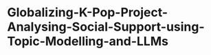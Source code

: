 # Globalizing-K-Pop-Project-Analysing-Social-Support-using-Topic-Modelling-and-LLMs

<link rel="stylesheet" type="text/css" href="https://cdn.jsdelivr.net/gh/bmabey/pyLDAvis@3.4.0/pyLDAvis/js/ldavis.v1.0.0.css">


<div id="ldavis_el199134440274517168727440285" style="background-color:white;"></div>
<script type="text/javascript">

var ldavis_el199134440274517168727440285_data = {"mdsDat": {"x": [-0.022680137356986044, -0.0019375370641359002, 0.05966316240065742, -0.28422628807465306, 0.24918080009511723], "y": [-0.04404511859159206, 0.14422652708608807, -0.2730778768072891, 0.051572797406785734, 0.12132367090600736], "topics": [1, 2, 3, 4, 5], "cluster": [1, 1, 1, 1, 1], "Freq": [46.611334692199776, 19.22733820931505, 15.003633860742216, 9.588212178643953, 9.569481059099003]}, "tinfo": {"Term": ["good", "help", "morning", "miss", "thank", "link", "birthday", "happy", "back", "song", "feeling", "need", "today", "much", "love", "now", "live", "look", "emotional", "make", "hi", "fantasy", "tweet", "great", "luck", "day", "twitter", "true", "ily", "fun", "fucking", "stress", "tape", "_fix_ation", "berlin", "brazilian", "damn", "envelope", "even", "fine", "fm", "getting", "gosiauxkimmy", "guess", "holding", "honestly", "idea", "imagine", "interesting", "kevin", "kissme", "kpop", "maybe", "mentallydez", "plane", "portuguese", "ppl", "recognize", "saying", "smt", "thought", "cant", "started", "paris", "stop", "artist", "stuff", "course", "tiktok", "supposed", "tattoo", "hour", "bc", "haven", "sleep", "going", "just", "idk", "better", "okay", "get", "re", "probably", "thing", "mean", "watching", "fandom", "think", "everything", "time", "say", "really", "exactly", "now", "feel", "come", "make", "hope", "take", "need", "go", "right", "know", "ll", "love", "much", "birthday", "congratulation", "lux", "mwahh", "rachel", "sugawarasohma", "finalsensuous", "lovely", "siren", "strawbareum", "sweetheart", "happy", "congrats", "biggest", "thank", "jaspie", "meet", "loss", "condolence", "\uac74\ud76c", "\uc6d0\uc5b4\uc2a4", "lil", "yet", "moment", "month", "bestie", "next", "aww", "excited", "dear", "amazing", "wish", "thanks", "concert", "cute", "love", "ate", "luck", "lt", "much", "hope", "hehe", "sweet", "ll", "day", "link", "always", "heart", "omg", "know", "sorry", "well", "time", "help", "homework", "lf", "live", "midsummer_jy", "rt", "moot", "hi", "bias", "ticket", "dm", "message", "buy", "interested", "body", "offer", "price", "working", "pay", "available", "anyone", "waiting", "others", "value", "looking", "hello", "link", "div", "online", "please", "find", "need", "heart", "didn", "right", "awake", "still", "look", "send", "also", "friend", "yes", "way", "omg", "emotional", "yooniquelyjae", "miss", "leader", "met", "show", "tweet", "real", "smile", "twitter", "ill", "true", "june", "place", "fantasy", "streaming", "forever", "cost", "back", "fan", "matter", "made", "tour", "stream", "__ysyh", "seanakaylee", "starrrcha", "thankful", "forget", "together", "follow", "always", "today", "sweet", "let", "now", "much", "many", "make", "link", "yes", "heart", "na", "morning", "song", "shake", "dropped", "good", "ily", "boyz", "night", "haruto", "jihoon", "fun", "incredible", "feeling", "behindzerosp", "meal", "seen", "great", "boy", "summer", "loveisland", "twt", "anggadextrous", "bro", "bambbhlight", "surprised", "star", "luck", "exam", "today", "struggling", "people", "look", "isn", "day", "awake", "link", "cute", "kind", "love", "everyone", "well", "best", "feel"], "Freq": [91.0, 94.0, 71.0, 70.0, 115.0, 159.0, 54.0, 58.0, 40.0, 27.0, 38.0, 58.0, 40.0, 61.0, 74.0, 47.0, 22.0, 41.0, 17.0, 35.0, 25.0, 22.0, 19.0, 29.0, 27.0, 42.0, 18.0, 18.0, 16.0, 17.0, 8.929151935690092, 4.605759276796013, 8.05513222426985, 3.4972361788077886, 11.080880082091948, 3.4972361788077886, 7.86654914549311, 3.123174562007167, 40.402559397990295, 12.028957729814044, 6.4566745125402205, 15.715251814469772, 6.61203042050051, 6.5360717741139265, 8.033708980392014, 9.776007855889386, 9.466281114048442, 5.690641438881212, 8.786425054988923, 3.674074206860228, 3.674074206860228, 8.850253984123576, 22.03795974320408, 8.474849830436044, 10.069625246487037, 3.4972361788077886, 23.115803186995166, 6.123457011433713, 9.885474473862228, 3.4972361788077886, 25.776849752589357, 15.857270885770442, 11.655407495721844, 11.06305232279819, 10.877203353384209, 15.806996880574875, 9.366319583341353, 11.246391879545603, 5.703033355817325, 12.20771666789914, 12.476750499564012, 20.370998245755818, 18.589939144748296, 10.458789048916664, 31.031551770137604, 27.534370912937373, 69.65084775695131, 21.947706636371436, 47.30484574425594, 23.40400698715723, 29.095831727962484, 44.88915596953231, 14.886144702399791, 27.643239724069378, 22.335663346713037, 14.884460009866235, 24.07403633732558, 32.488466308147174, 18.793796082203343, 45.69266361852352, 24.7991146620676, 28.33782543356636, 15.969259683374908, 32.457233656574765, 30.744738714690865, 24.46422988352158, 26.253854984348113, 32.218953460989106, 22.29393155483809, 29.556823592343783, 20.72350231048442, 23.351665248832123, 25.056572369032622, 25.149643281736502, 26.53740581471586, 23.237585728528195, 54.46808046422834, 19.29148473309003, 10.092753322184247, 3.8384192778357042, 7.6768385556714085, 8.168290318144603, 16.633150203954717, 2.74382036634368, 9.288377592888889, 5.748880307842163, 5.0060967461534345, 57.1594206604628, 19.63019887675544, 5.2362484022208395, 109.8398968279332, 7.869756184596732, 6.452056543937418, 6.533169914628875, 7.689583417765035, 5.128940383685252, 5.128940383685252, 5.295119391232351, 14.136977180701287, 2.9458074893041517, 8.852308187797778, 6.341931669547122, 17.966778487220516, 9.890511131092367, 5.873495125974594, 5.036589627451597, 16.784384882043195, 11.466383761095354, 19.49255954158625, 15.085472344159465, 21.30364593925242, 38.73788262133843, 15.982261426687545, 15.49759845041492, 11.95221387711506, 23.362419950934587, 22.595926453983434, 11.687230342084865, 12.436555915756577, 16.48723552290695, 15.470668536676293, 25.208724008978468, 11.727876675557754, 12.47301391669539, 11.332528386066636, 11.990154014264434, 10.722699032827824, 11.112685548578165, 10.808460326765168, 94.96343945345072, 15.59935075102826, 5.566425878912053, 22.436638261923747, 4.42033866095798, 13.565037415782308, 17.69169788717169, 22.802915855375286, 11.67318442553289, 6.440729302264589, 8.458815740925774, 3.660762693333702, 20.73646634147575, 4.943302688139471, 10.572992634110001, 4.930005806497914, 9.808721023960326, 3.975929565935291, 12.24175479365851, 5.9714178016199355, 13.433552461472688, 4.38704635882803, 7.732496879376735, 1.9722823207686624, 9.954234623303595, 4.604069630925496, 95.29573452663271, 7.581583470284362, 7.008144618954896, 21.064355155948313, 12.003923972496084, 28.590345114345794, 19.991830628663124, 11.456229176781022, 14.215010225985157, 9.506553668917997, 14.040106951241722, 14.113950084639605, 9.185421069478082, 9.739086688526985, 10.539113692829735, 10.151666882986607, 9.442468613514112, 9.219383750653655, 17.452176556294972, 9.591498759151003, 70.72513155086332, 1.2594166063807894, 6.989062305686299, 13.915049601054609, 16.813434712437996, 13.798912626138524, 10.901032868843737, 14.013662150320473, 5.752258543806828, 13.687349776438591, 6.983341318673571, 8.70160013788219, 16.07278514922001, 5.902632982603711, 11.535958414533487, 4.294591784716774, 26.000659613345537, 5.7407284439494655, 6.6179932186818835, 6.709601009673928, 3.6072282770114295, 2.996325065899293, 3.5208914579162025, 3.5208914579162025, 3.5208914579162025, 9.427822194924024, 3.5380249072310983, 2.4901722864031552, 3.8813599860719323, 10.939748096612846, 14.053293662006574, 8.711316255194056, 9.336223670324262, 12.386406431947622, 14.28650866690818, 8.43533916456066, 9.68972355495976, 12.56085777916164, 6.792093696530238, 6.9336915694070855, 6.581722502335106, 71.80047440478867, 27.355951290274096, 5.429750821516403, 5.879128483638737, 78.71482213060388, 13.825475671404668, 8.587993318618945, 8.294995777683123, 0.6694562011847893, 0.8033474414217474, 12.348178894428544, 5.187826978320804, 24.84191799322442, 2.2978197614671485, 2.2978197614671485, 5.032651487924456, 18.05093592736318, 7.074927439834223, 6.4329320491024236, 4.525481895616031, 7.926978355547628, 5.841928661110045, 2.961467277676195, 4.572411873606465, 4.307258176851947, 4.650692218403874, 12.026948389009839, 4.581154381205311, 16.37929807835281, 3.6677000465284877, 9.525303272106783, 11.891675391612607, 4.159655195223158, 10.98001417034277, 6.106780948552536, 19.75184864335425, 7.562516507842068, 5.836260707710151, 7.965863528690123, 6.285300717072251, 6.3059561649116365, 5.1702684879615965, 5.16813707513208], "Total": [91.0, 94.0, 71.0, 70.0, 115.0, 159.0, 54.0, 58.0, 40.0, 27.0, 38.0, 58.0, 40.0, 61.0, 74.0, 47.0, 22.0, 41.0, 17.0, 35.0, 25.0, 22.0, 19.0, 29.0, 27.0, 42.0, 18.0, 18.0, 16.0, 17.0, 8.929151935690092, 4.605759276796013, 8.05513222426985, 3.4972361788077886, 11.080880082091948, 3.4972361788077886, 7.86654914549311, 3.123174562007167, 40.402559397990295, 12.028957729814044, 6.4566745125402205, 15.715251814469772, 6.61203042050051, 6.5360717741139265, 8.033708980392014, 9.776007855889386, 9.466281114048442, 5.690641438881212, 8.786425054988923, 3.674074206860228, 3.674074206860228, 8.850253984123576, 22.03795974320408, 8.474849830436044, 10.069625246487037, 3.4972361788077886, 23.115803186995166, 6.123457011433713, 9.885474473862228, 3.4972361788077886, 25.776849752589357, 15.857270885770442, 11.655407495721844, 11.06305232279819, 10.877203353384209, 15.887455990320486, 9.366319583341353, 11.285684517859547, 5.703033355817325, 12.45505648018381, 12.776963381373042, 21.293144443759864, 19.396247420288567, 10.659428033296, 33.15220938913956, 29.437430329957365, 79.22009167046826, 23.33483037439733, 55.514702074126085, 25.94067235725138, 33.0509464903299, 53.51754863618165, 15.790011634926122, 32.380377411085405, 25.437766236168013, 15.89525863476316, 28.031912876841954, 40.799361726372084, 21.176891060797246, 63.66437827922572, 30.558396817367555, 37.55552135057, 17.681703346288284, 47.1036892424852, 44.15726049314601, 32.44793992290501, 35.94357853930787, 61.538582373605756, 32.07745390180429, 58.82223698564411, 28.631878180388945, 37.56667547481728, 44.98130335518059, 45.77437644380905, 74.1617239794209, 61.41066873836252, 54.46808046422834, 19.29148473309003, 10.092753322184247, 3.8384192778357042, 7.6768385556714085, 8.168290318144603, 16.633150203954717, 2.74382036634368, 9.288377592888889, 5.748880307842163, 5.0060967461534345, 58.22654824159039, 20.143891869333455, 5.4725907887952925, 115.32360003688267, 8.475908549953306, 7.126409277832305, 7.37943056609253, 9.15998175951685, 6.2327420354471, 6.2327420354471, 6.658330492819471, 17.99168701384785, 3.8347971768233173, 11.532394627597522, 8.42275800661867, 25.07416655228847, 13.884732202364273, 8.485506948734471, 7.293231429991615, 24.50865250018713, 16.701831227831022, 29.66631974519297, 22.58783805902638, 33.81189389660444, 74.1617239794209, 27.77514084798569, 27.524546839424758, 20.73318289258326, 61.41066873836252, 61.538582373605756, 21.094041513358594, 24.88119856560936, 45.77437644380905, 42.61209129345079, 159.03859982211384, 29.453993036962487, 40.287581088702225, 32.85279920675339, 44.98130335518059, 26.722355184017122, 36.61623575583946, 63.66437827922572, 94.96343945345072, 15.59935075102826, 5.566425878912053, 22.436638261923747, 4.42033866095798, 13.565037415782308, 19.508999449874615, 25.92751834540291, 13.595159198381358, 8.113019840025315, 10.657077047996566, 4.720413005467754, 26.81954822107084, 6.698229163842651, 14.493533213302133, 7.176350585090405, 14.390390893759843, 5.857548039777201, 18.49759496285965, 9.031045521807204, 20.419249434002655, 6.709480922139212, 11.955411653561566, 3.075284557557075, 16.092007796911943, 7.521171727864582, 159.03859982211384, 12.824683711638189, 11.945489749564146, 36.028845867305, 21.127284932632488, 58.82223698564411, 40.287581088702225, 22.0946969320416, 37.56667547481728, 20.254560888197393, 39.59558420860579, 41.99629373622408, 21.187297751796535, 24.52716403384504, 32.24101328766602, 29.21840418007884, 28.85076950838626, 32.85279920675339, 17.452176556294972, 9.591498759151003, 70.72513155086332, 1.3535826941816718, 8.027870616553855, 16.314562353705398, 19.8826995680954, 16.380101713970696, 13.685342214202032, 18.141287092672094, 7.706116957578197, 18.757596299401968, 9.795661851264454, 12.35232581259749, 22.847081756231756, 8.506252202739782, 17.06883753634008, 6.3783846725007125, 40.21144647095835, 9.272545994043064, 11.950089199228811, 12.356921280079355, 7.024098827022491, 5.931432668676786, 7.016670651220455, 7.016670651220455, 7.016670651220455, 19.239170745713658, 8.662904551859285, 6.10071826201176, 9.652066955968586, 29.453993036962487, 40.13113044826238, 24.88119856560936, 28.431189394930875, 47.1036892424852, 61.41066873836252, 27.95055026813268, 35.94357853930787, 159.03859982211384, 29.21840418007884, 40.287581088702225, 29.123304548333635, 71.80047440478867, 27.355951290274096, 6.136596991018624, 6.689988097977083, 91.99341019488742, 16.213099623738092, 10.396181508962806, 11.557502095276673, 0.9595920633315814, 1.151510475997898, 17.844972920757044, 7.604843820306279, 38.630208826622926, 3.610740440945286, 3.610740440945286, 7.912167254301821, 29.337182181659493, 12.220298071550364, 11.47262397827493, 8.647881597012763, 15.257654649844522, 11.269228563298334, 5.847395476924429, 9.202518161436156, 8.743929200376549, 9.513209861700691, 27.524546839424758, 10.948639971237641, 40.13113044826238, 9.542913605095212, 26.073778278569176, 41.99629373622408, 10.951563151873454, 42.61209129345079, 20.254560888197393, 159.03859982211384, 33.81189389660444, 23.620309113756953, 74.1617239794209, 34.73524668721868, 36.61623575583946, 29.5118901820328, 44.15726049314601], "Category": ["Default", "Default", "Default", "Default", "Default", "Default", "Default", "Default", "Default", "Default", "Default", "Default", "Default", "Default", "Default", "Default", "Default", "Default", "Default", "Default", "Default", "Default", "Default", "Default", "Default", "Default", "Default", "Default", "Default", "Default", "Topic1", "Topic1", "Topic1", "Topic1", "Topic1", "Topic1", "Topic1", "Topic1", "Topic1", "Topic1", "Topic1", "Topic1", "Topic1", "Topic1", "Topic1", "Topic1", "Topic1", "Topic1", "Topic1", "Topic1", "Topic1", "Topic1", "Topic1", "Topic1", "Topic1", "Topic1", "Topic1", "Topic1", "Topic1", "Topic1", "Topic1", "Topic1", "Topic1", "Topic1", "Topic1", "Topic1", "Topic1", "Topic1", "Topic1", "Topic1", "Topic1", "Topic1", "Topic1", "Topic1", "Topic1", "Topic1", "Topic1", "Topic1", "Topic1", "Topic1", "Topic1", "Topic1", "Topic1", "Topic1", "Topic1", "Topic1", "Topic1", "Topic1", "Topic1", "Topic1", "Topic1", "Topic1", "Topic1", "Topic1", "Topic1", "Topic1", "Topic1", "Topic1", "Topic1", "Topic1", "Topic1", "Topic1", "Topic1", "Topic1", "Topic1", "Topic1", "Topic2", "Topic2", "Topic2", "Topic2", "Topic2", "Topic2", "Topic2", "Topic2", "Topic2", "Topic2", "Topic2", "Topic2", "Topic2", "Topic2", "Topic2", "Topic2", "Topic2", "Topic2", "Topic2", "Topic2", "Topic2", "Topic2", "Topic2", "Topic2", "Topic2", "Topic2", "Topic2", "Topic2", "Topic2", "Topic2", "Topic2", "Topic2", "Topic2", "Topic2", "Topic2", "Topic2", "Topic2", "Topic2", "Topic2", "Topic2", "Topic2", "Topic2", "Topic2", "Topic2", "Topic2", "Topic2", "Topic2", "Topic2", "Topic2", "Topic2", "Topic2", "Topic2", "Topic2", "Topic3", "Topic3", "Topic3", "Topic3", "Topic3", "Topic3", "Topic3", "Topic3", "Topic3", "Topic3", "Topic3", "Topic3", "Topic3", "Topic3", "Topic3", "Topic3", "Topic3", "Topic3", "Topic3", "Topic3", "Topic3", "Topic3", "Topic3", "Topic3", "Topic3", "Topic3", "Topic3", "Topic3", "Topic3", "Topic3", "Topic3", "Topic3", "Topic3", "Topic3", "Topic3", "Topic3", "Topic3", "Topic3", "Topic3", "Topic3", "Topic3", "Topic3", "Topic3", "Topic3", "Topic4", "Topic4", "Topic4", "Topic4", "Topic4", "Topic4", "Topic4", "Topic4", "Topic4", "Topic4", "Topic4", "Topic4", "Topic4", "Topic4", "Topic4", "Topic4", "Topic4", "Topic4", "Topic4", "Topic4", "Topic4", "Topic4", "Topic4", "Topic4", "Topic4", "Topic4", "Topic4", "Topic4", "Topic4", "Topic4", "Topic4", "Topic4", "Topic4", "Topic4", "Topic4", "Topic4", "Topic4", "Topic4", "Topic4", "Topic4", "Topic4", "Topic4", "Topic4", "Topic5", "Topic5", "Topic5", "Topic5", "Topic5", "Topic5", "Topic5", "Topic5", "Topic5", "Topic5", "Topic5", "Topic5", "Topic5", "Topic5", "Topic5", "Topic5", "Topic5", "Topic5", "Topic5", "Topic5", "Topic5", "Topic5", "Topic5", "Topic5", "Topic5", "Topic5", "Topic5", "Topic5", "Topic5", "Topic5", "Topic5", "Topic5", "Topic5", "Topic5", "Topic5", "Topic5", "Topic5", "Topic5", "Topic5", "Topic5", "Topic5", "Topic5", "Topic5"], "logprob": [30.0, 29.0, 28.0, 27.0, 26.0, 25.0, 24.0, 23.0, 22.0, 21.0, 20.0, 19.0, 18.0, 17.0, 16.0, 15.0, 14.0, 13.0, 12.0, 11.0, 10.0, 9.0, 8.0, 7.0, 6.0, 5.0, 4.0, 3.0, 2.0, 1.0, -5.9708, -6.6328, -6.0738, -6.9082, -5.7549, -6.9082, -6.0975, -7.0213, -4.4612, -5.6728, -6.295, -5.4055, -6.2712, -6.2828, -6.0765, -5.8802, -5.9124, -6.4213, -5.9869, -6.8588, -6.8588, -5.9797, -5.0674, -6.023, -5.8506, -6.9082, -5.0196, -6.348, -5.8691, -6.9082, -4.9107, -5.3965, -5.7044, -5.7565, -5.7735, -5.3997, -5.923, -5.7401, -6.4191, -5.6581, -5.6363, -5.146, -5.2375, -5.8127, -4.7251, -4.8447, -3.9166, -5.0715, -4.3035, -5.0072, -4.7895, -4.3559, -5.4597, -4.8408, -5.0539, -5.4598, -4.979, -4.6792, -5.2266, -4.3382, -4.9493, -4.8159, -5.3895, -4.6802, -4.7344, -4.9629, -4.8923, -4.6876, -5.0558, -4.7738, -5.1289, -5.0095, -4.939, -4.9353, -4.8816, -5.0144, -3.277, -4.315, -4.9628, -5.9296, -5.2364, -5.1744, -4.4632, -6.2653, -5.0459, -5.5256, -5.664, -3.2288, -4.2976, -5.619, -2.5756, -5.2116, -5.4102, -5.3977, -5.2348, -5.6397, -5.6397, -5.6078, -4.6258, -6.1942, -5.0939, -5.4274, -4.3861, -4.983, -5.5042, -5.6579, -4.4542, -4.8352, -4.3046, -4.5609, -4.2157, -3.6178, -4.5031, -4.5339, -4.7937, -4.1235, -4.1569, -4.8161, -4.754, -4.472, -4.5357, -4.0474, -4.8127, -4.7511, -4.8469, -4.7905, -4.9023, -4.8665, -4.8943, -2.4731, -4.2794, -5.3098, -3.9159, -5.5404, -4.4191, -4.1535, -3.8997, -4.5693, -5.1639, -4.8914, -5.7289, -3.9947, -5.4285, -4.6683, -5.4312, -4.7433, -5.6463, -4.5217, -5.2396, -4.4288, -5.5479, -4.9811, -6.3474, -4.7286, -5.4996, -2.4696, -5.0009, -5.0795, -3.979, -4.5413, -3.6735, -4.0313, -4.588, -4.3723, -4.7746, -4.3847, -4.3794, -4.809, -4.7504, -4.6715, -4.7089, -4.7814, -4.8053, -3.7194, -4.3179, -2.32, -6.3482, -4.6345, -3.9459, -3.7566, -3.9542, -4.19, -3.9388, -4.8292, -3.9624, -4.6353, -4.4153, -3.8017, -4.8034, -4.1334, -5.1215, -3.3207, -4.8312, -4.689, -4.6753, -5.2959, -5.4814, -5.3201, -5.3201, -5.3201, -4.3352, -5.3153, -5.6665, -5.2226, -4.1864, -3.936, -4.4142, -4.3449, -4.0622, -3.9195, -4.4464, -4.3078, -4.0482, -4.6631, -4.6424, -4.6945, -2.303, -3.2679, -4.885, -4.8055, -2.211, -3.9504, -4.4265, -4.4612, -6.9782, -6.7958, -4.0634, -4.9306, -3.3643, -5.7449, -5.7449, -4.9609, -3.6837, -4.6203, -4.7154, -5.0671, -4.5066, -4.8118, -5.4912, -5.0568, -5.1166, -5.0399, -4.0897, -5.0549, -3.7808, -5.2773, -4.3229, -4.101, -5.1514, -4.1808, -4.7675, -3.5936, -4.5537, -4.8128, -4.5017, -4.7387, -4.7354, -4.9339, -4.9344], "loglift": [30.0, 29.0, 28.0, 27.0, 26.0, 25.0, 24.0, 23.0, 22.0, 21.0, 20.0, 19.0, 18.0, 17.0, 16.0, 15.0, 14.0, 13.0, 12.0, 11.0, 10.0, 9.0, 8.0, 7.0, 6.0, 5.0, 4.0, 3.0, 2.0, 1.0, 0.7633, 0.7633, 0.7633, 0.7633, 0.7633, 0.7633, 0.7633, 0.7633, 0.7633, 0.7633, 0.7633, 0.7633, 0.7633, 0.7633, 0.7633, 0.7633, 0.7633, 0.7633, 0.7633, 0.7633, 0.7633, 0.7633, 0.7633, 0.7633, 0.7633, 0.7633, 0.7633, 0.7633, 0.7633, 0.7633, 0.7633, 0.7633, 0.7633, 0.7633, 0.7633, 0.7582, 0.7633, 0.7598, 0.7633, 0.7433, 0.7395, 0.7191, 0.7209, 0.7443, 0.6972, 0.6965, 0.6346, 0.702, 0.6033, 0.6604, 0.6359, 0.5875, 0.7044, 0.6052, 0.6333, 0.6976, 0.6111, 0.5355, 0.6439, 0.4316, 0.5545, 0.4817, 0.6615, 0.3909, 0.4013, 0.4809, 0.4492, 0.1162, 0.3995, 0.0751, 0.4401, 0.2879, 0.1782, 0.1644, -0.2644, -0.2085, 1.6488, 1.6488, 1.6488, 1.6488, 1.6488, 1.6488, 1.6488, 1.6488, 1.6488, 1.6488, 1.6488, 1.6303, 1.623, 1.6047, 1.6001, 1.5746, 1.5494, 1.527, 1.4739, 1.4539, 1.4539, 1.4198, 1.4077, 1.3851, 1.3844, 1.3651, 1.3155, 1.3096, 1.2809, 1.2786, 1.2703, 1.2727, 1.2289, 1.2452, 1.1869, 0.9994, 1.0962, 1.0744, 1.098, 0.6824, 0.6469, 1.0583, 0.9554, 0.6277, 0.6356, -0.1931, 0.728, 0.4764, 0.5845, 0.3267, 0.7357, 0.4564, -0.1245, 1.8969, 1.8969, 1.8969, 1.8969, 1.8969, 1.8969, 1.7991, 1.7685, 1.7445, 1.666, 1.6659, 1.6427, 1.6396, 1.5931, 1.5815, 1.5214, 1.5136, 1.5094, 1.4841, 1.4832, 1.4782, 1.472, 1.4611, 1.4527, 1.4166, 1.4061, 1.3847, 1.3712, 1.3636, 1.3601, 1.3315, 1.1754, 1.1962, 1.2401, 0.9251, 1.1405, 0.8601, 0.8065, 1.0611, 0.9732, 0.7787, 0.8397, 0.78, 0.6261, 2.3446, 2.3446, 2.3446, 2.2725, 2.2061, 2.1855, 2.177, 2.1732, 2.1172, 2.0865, 2.0522, 2.0295, 2.0062, 1.9943, 1.9929, 1.9792, 1.9529, 1.9491, 1.9086, 1.8652, 1.7537, 1.734, 1.6782, 1.6618, 1.6551, 1.6551, 1.6551, 1.6314, 1.4492, 1.4486, 1.4336, 1.3542, 1.2953, 1.2951, 1.2311, 1.0089, 0.8864, 1.1466, 1.0338, -0.1939, 0.8856, 0.585, 0.8574, 2.3466, 2.3466, 2.2242, 2.2174, 2.1907, 2.1873, 2.1555, 2.0149, 1.9865, 1.9865, 1.9784, 1.9641, 1.9051, 1.8946, 1.8946, 1.8941, 1.8609, 1.8001, 1.7681, 1.699, 1.6918, 1.6896, 1.6663, 1.6472, 1.6385, 1.6309, 1.5187, 1.4753, 1.4505, 1.3904, 1.3396, 1.0848, 1.3785, 0.9905, 1.1476, 0.2607, 0.849, 0.9486, 0.1155, 0.637, 0.5876, 0.6047, 0.2013]}, "token.table": {"Topic": [2, 4, 1, 1, 2, 3, 1, 2, 4, 5, 1, 2, 3, 5, 2, 5, 1, 2, 3, 4, 1, 2, 3, 4, 1, 2, 3, 5, 1, 3, 4, 5, 2, 5, 1, 3, 4, 2, 5, 1, 4, 5, 1, 1, 2, 3, 4, 5, 1, 2, 3, 1, 2, 2, 3, 5, 2, 2, 1, 3, 1, 2, 5, 2, 5, 1, 2, 5, 3, 4, 5, 1, 1, 3, 4, 2, 3, 4, 1, 2, 2, 4, 2, 1, 4, 1, 2, 3, 4, 5, 1, 1, 2, 5, 1, 2, 5, 1, 3, 5, 2, 3, 1, 3, 5, 4, 1, 1, 1, 2, 3, 4, 5, 1, 4, 1, 3, 4, 1, 2, 3, 5, 1, 2, 3, 1, 2, 3, 4, 1, 4, 3, 4, 1, 3, 4, 5, 1, 2, 4, 5, 2, 1, 3, 1, 1, 3, 4, 1, 4, 5, 1, 4, 1, 2, 3, 4, 1, 1, 5, 1, 3, 4, 5, 1, 1, 2, 3, 1, 3, 4, 1, 2, 3, 5, 1, 1, 2, 3, 4, 5, 1, 2, 4, 5, 1, 2, 3, 4, 5, 1, 2, 3, 1, 3, 4, 3, 2, 3, 1, 3, 1, 1, 2, 4, 5, 1, 3, 1, 1, 3, 2, 3, 4, 1, 5, 1, 1, 5, 1, 3, 5, 1, 1, 3, 5, 1, 2, 5, 2, 4, 1, 2, 3, 4, 1, 1, 2, 3, 5, 1, 1, 2, 3, 5, 1, 4, 1, 3, 4, 5, 3, 2, 3, 1, 2, 3, 4, 5, 3, 1, 2, 5, 1, 3, 5, 1, 3, 5, 2, 4, 1, 2, 4, 5, 1, 2, 3, 5, 2, 1, 2, 4, 2, 5, 2, 2, 4, 1, 4, 1, 2, 4, 1, 2, 4, 5, 1, 4, 5, 1, 2, 2, 1, 2, 3, 1, 4, 3, 4, 2, 1, 2, 3, 4, 5, 1, 2, 3, 4, 2, 1, 2, 3, 4, 1, 3, 5, 2, 3, 4, 5, 1, 5, 1, 4, 5, 1, 3, 4, 1, 3, 5, 1, 2, 3, 1, 3, 4, 2, 3, 1, 1, 3, 4, 1, 2, 3, 5, 2, 4, 5, 1, 1, 2, 3, 4, 1, 1, 3, 5, 1, 4, 2, 1, 2, 3, 5, 1, 4, 5, 1, 2, 3, 1, 1, 3, 3, 1, 3, 4, 1, 2, 4, 1, 5, 1, 2, 3, 4, 5, 4, 5, 1, 4, 2, 1, 5, 2, 4, 1, 5, 1, 2, 2, 3, 5, 2, 4, 1, 1, 2, 3, 4, 5, 1, 2, 3, 4, 5, 1, 4, 1, 1, 2, 3, 5, 1, 2, 1, 2, 5, 1, 1, 3, 5, 1, 2, 4, 2, 1, 2, 4, 1, 1, 2, 3, 5, 2, 4, 1, 2, 3, 5, 1, 2, 1, 2, 3, 1, 1, 3, 1, 1, 2, 3, 4, 5, 1, 2, 4, 5, 1, 2, 4, 3, 4, 1, 2, 4, 1, 3, 4, 1, 4, 1, 3, 5, 1, 3, 1, 3, 5, 1, 5, 1, 2, 3, 1, 2, 5, 1, 2, 5, 1, 3, 5, 1, 3, 4, 5, 1, 2, 4, 2, 3, 2, 3], "Freq": [0.42755320138592945, 0.5700709351812393, 0.8578202462216044, 0.40771122116690695, 0.20385561058345347, 0.40771122116690695, 0.16975627018467024, 0.4074150484432086, 0.37346379440627453, 0.06790250807386809, 0.12240575037640664, 0.6936325854663042, 0.16320766716854218, 0.040801916792135545, 0.4436860936767241, 0.532423312412069, 0.1958935862421612, 0.0979467931210806, 0.6366541552870238, 0.0489733965605403, 1.0070838282572163, 0.5760546845673459, 0.28802734228367294, 0.10801025335637736, 0.22145830127537433, 0.11072915063768717, 0.664374903826123, 0.11072915063768717, 0.049371596131847696, 0.49371596131847695, 0.1481147883955431, 0.2962295767910862, 0.720215547138692, 0.2880862188554768, 0.24868540869879513, 0.09947416347951805, 0.6465820626168673, 0.5433295444015396, 0.5433295444015396, 0.9795709236068988, 0.2769515051982528, 0.5539030103965056, 0.9927009333651521, 0.5421543622353608, 0.1355385905588402, 0.1355385905588402, 0.03388464763971005, 0.16942323819855026, 0.11872595641643653, 0.7123557384986191, 0.11872595641643653, 0.84662257463335, 0.14410597015035745, 0.07355559323785338, 0.8826671188542405, 0.07355559323785338, 0.9136440477583514, 0.9914063344946449, 0.27598515428445075, 0.7589591742822395, 0.3273242580974564, 0.0818310645243641, 0.5728174516705488, 0.09618916321707881, 0.8657024689537093, 0.8578202462216044, 0.5130489312444997, 0.5130489312444997, 0.7830109525671018, 0.11185870750958599, 0.14914494334611464, 1.0090008624597337, 0.7396463398608056, 0.1849115849652014, 0.030818597494200232, 0.6640741783610323, 0.08854322378147098, 0.22135805945367745, 0.10917052307020596, 0.8733641845616477, 0.9928567989608547, 0.04964283994804273, 0.9848904976924842, 0.3135590126168855, 0.627118025233771, 0.9746861151924411, 0.6210832219046128, 0.05915078303853456, 0.08872617455780184, 0.23660313215413825, 1.0169643451071995, 0.37548028069814776, 0.3520127631545135, 0.2581426929799766, 0.27422686626609616, 0.6855671656652405, 0.13711343313304808, 0.31681810443159514, 0.4978570212496495, 0.18103891681805434, 0.3898731627558645, 0.6237970604093832, 0.18766871919875833, 0.7506748767950333, 0.8968625821343805, 0.9740905350781663, 0.9605611023137923, 0.9900362896809374, 0.43183801557740087, 0.17273520623096034, 0.17273520623096034, 0.02878920103849339, 0.17273520623096034, 0.8972044076466391, 0.09444256922596202, 0.9048901956246594, 0.056555637226541215, 0.056555637226541215, 0.1826710902225346, 0.3653421804450692, 0.0913355451112673, 0.45667772555633657, 0.11784799730193374, 0.7070879838116024, 0.23569599460386748, 0.10784524559300404, 0.21569049118600808, 0.10784524559300404, 0.6470714735580242, 0.8561670445197179, 0.142694507419953, 0.3063848623945456, 0.7003082569018185, 0.7020363051012132, 0.09058532969047912, 0.09058532969047912, 0.1132316621130989, 0.15531886009026588, 0.18120533677197684, 0.025886476681710978, 0.6471619170427745, 1.0220553407831345, 0.42598942688082486, 0.5679859025077665, 0.9975926650949757, 0.92927094100016, 0.518023758310973, 0.41441900664877845, 0.11717259571672285, 0.7030355743003371, 0.2343451914334457, 0.5771736223189565, 0.4617388978551652, 0.2791475540702996, 0.18609836938019977, 0.34118034386369955, 0.2171147642768997, 1.0079344673290558, 0.2801909547413246, 0.672458291379179, 0.8774332683175917, 0.030256319597158333, 0.06051263919431667, 0.030256319597158333, 1.0181192251254954, 0.7334482169731951, 0.10477831671045644, 0.17463052785076072, 0.9511699793818434, 0.03397035640649441, 0.03397035640649441, 0.07609240689273881, 0.05435171920909915, 0.01087034384181983, 0.8587571635037665, 1.0586763149631913, 0.06817287316879142, 0.17043218292197854, 0.13634574633758284, 0.03408643658439571, 0.6135558585191228, 1.0709796712642383, 0.9789348969047372, 0.017174296436925213, 1.042109494453432, 0.9381366400489597, 0.2978585379345383, 0.49643089655756384, 0.17375081379514734, 0.024821544827878194, 0.2844405135071093, 0.5688810270142186, 0.18962700900473956, 0.1329580065690005, 0.6647900328450026, 0.265916013138001, 1.0003849960233087, 0.11570717876020388, 0.8870883704948964, 0.9958040575686414, 1.02568371308308, 1.022912434954282, 0.5199989789450363, 0.3737492661167448, 0.04874990427609715, 0.06499987236812954, 0.9392694466909123, 0.04696347233454561, 0.9507429466301759, 0.9427966540583089, 0.04285439336628677, 0.1297670416248484, 0.1297670416248484, 0.7786022497490904, 0.1233570413070021, 0.8634992891490146, 1.0543626873071112, 0.2629902792559192, 0.6574756981397981, 0.14929319011628417, 0.7464659505814208, 0.14929319011628417, 1.0243073768540039, 0.09131116591597545, 0.5478669954958527, 0.3652446636639018, 0.11798145226631887, 0.943851618130551, 0.868424578711193, 0.3062580196776342, 0.7146020459144798, 0.8836142261887165, 0.012623060374124521, 0.08836142261887164, 0.025246120748249043, 1.0887096380718722, 0.3810280363671539, 0.12700934545571796, 0.2540186909114359, 0.2540186909114359, 1.0887096380718722, 0.5557864742734427, 0.26677750765125247, 0.08892583588375083, 0.08892583588375083, 1.0169199681890546, 0.7387801309062721, 0.4220716844909603, 0.14069056149698675, 0.3165537633682202, 0.10551792112274007, 1.0778909358571551, 0.7509389937000183, 0.15018779874000365, 0.03772669029223758, 0.15719454288432327, 0.5973392629604284, 0.0817411622998481, 0.12575563430745862, 0.9805390514912946, 0.5461570848636046, 0.34954053431270693, 0.08738513357817673, 0.3809860008241425, 0.3333627507211247, 0.2857395006181069, 0.12428529896585061, 0.621426494829253, 0.24857059793170122, 0.9485826768482705, 0.13551181097832435, 0.3640692064749225, 0.5258777426859992, 0.01348404468425639, 0.10787235747405112, 0.1156352557307711, 0.2312705114615422, 0.1156352557307711, 0.5781762786538555, 1.0933660369310896, 0.14469558367100352, 0.5787823346840141, 0.28939116734200704, 0.5449681002019174, 0.4359744801615339, 0.9908099089293729, 0.4855578395301931, 0.5664841461185587, 0.7233559110305731, 0.2782138119348358, 0.6439944769360186, 0.03577747094088992, 0.28621976752711936, 0.2510441512180179, 0.1673627674786786, 0.5857696861753751, 0.0836813837393393, 0.9982775291521355, 0.2769515051982528, 0.5539030103965056, 0.8648558130359687, 0.11793488359581392, 0.8419387332501153, 0.9439695286716824, 0.21184587002062719, 0.8473834800825087, 0.12456603348065326, 0.8719622343645728, 0.9049080413972436, 1.0038864324902528, 0.7823099532176955, 0.2601367796433942, 0.7804103389301826, 0.9226511101324413, 0.1025167900147157, 1.0027788896503171, 0.374527756699581, 0.374527756699581, 0.016283815508677434, 0.22797341712148406, 1.0420956415828035, 0.41204115350593384, 0.10301028837648346, 0.24035733954512806, 0.24035733954512806, 0.5100112055806661, 0.4930108320613106, 0.017000373519355537, 0.7178703213310663, 0.03988168451839257, 0.19940842259196287, 0.03988168451839257, 0.2595716596258323, 0.6921910923355528, 0.6793523079533562, 0.25475711548250857, 0.042459519247084763, 0.13934659241392153, 0.6967329620696077, 0.13934659241392153, 0.8866385451867691, 0.03854950196464214, 0.03854950196464214, 0.3652656787167536, 0.3348268721570241, 0.2739492590375652, 0.08371360412715492, 0.5859952288900845, 0.3348544165086197, 0.3345765178071793, 0.6691530356143586, 0.9943006395560242, 0.16218324630977932, 0.6487329852391173, 0.2162443284130391, 0.3068216625350167, 0.07670541563375417, 0.2684689547181396, 0.38352707816877085, 0.24286924142985744, 0.7286077242895723, 0.08095641380995248, 0.9930856169139634, 0.08326661395286053, 0.2497998418585816, 0.5828662976700237, 0.08326661395286053, 0.8578202462216044, 0.9949903022595246, 0.6949081559929228, 0.3474540779964614, 0.9499676344013145, 0.06333117562675429, 1.0420956415828035, 0.8408456879427548, 0.01868545973206122, 0.11211275839236731, 0.03737091946412244, 0.06104968195326244, 0.8546955473456742, 0.12209936390652489, 0.7455628092239234, 0.21301794549254954, 0.026627243186568693, 0.9798386742646852, 0.6122447544078791, 0.3726707200743612, 1.0320649748972777, 0.8181057451872443, 0.1308969192299591, 0.06544845961497955, 1.0115852331054604, 0.42755320138592945, 0.5700709351812393, 0.3791628644312226, 0.631938107385371, 0.1887923626155123, 0.14159427196163424, 0.4247828158849027, 0.14159427196163424, 0.09439618130775615, 0.1629567660160144, 0.814783830080072, 0.12258986521607525, 0.8581290565125267, 0.9689528564052274, 0.935080966584248, 0.06032780429575794, 0.1461417601910232, 0.8037796810506277, 0.8578202462216044, 0.9869881589385398, 0.5987496195533597, 0.41164036344293475, 0.31535097444635635, 0.21023398296423756, 0.525584957410594, 0.42755320138592945, 0.5700709351812393, 1.0295650327459285, 0.4798514879815941, 0.02525534147271548, 0.3535747806180167, 0.02525534147271548, 0.10102136589086191, 1.0112893583604452, 1.0436814959976257, 0.16859333248118705, 0.5057799974435612, 0.16859333248118705, 0.35268176025085746, 0.7053635205017149, 1.0855973357509556, 0.20957959830340994, 0.10478979915170497, 0.20957959830340994, 0.4191591966068199, 0.9608896984475228, 0.9793971184189215, 0.3486560709716084, 0.0871640177429021, 0.5229841064574126, 0.9634641174925371, 0.3430951842417489, 0.2287301228278326, 0.4574602456556652, 0.16076395955976075, 0.4822918786792822, 0.3617189090094617, 0.9987821357711236, 0.6858399693238292, 0.24939635248139244, 0.031174544060174055, 0.9931556400646363, 0.9391902944242807, 0.9538377224160529, 0.008671252021964117, 0.04335626010982059, 0.5197729222413562, 0.4677956300172206, 0.26966607481860955, 0.6404569276941976, 0.06741651870465239, 0.03370825935232619, 0.864721236708446, 0.15441450655507963, 0.7843259954558478, 0.04902037471599049, 0.14706112414797146, 1.0086570022928512, 0.24651733133118525, 0.7395519939935558, 1.0520717003837539, 0.7225390594132328, 0.17278107942490348, 0.03141474171361881, 0.06282948342723763, 0.015707370856809406, 0.02491831126684094, 0.19934649013472752, 0.34885635773577317, 0.39869298026945504, 0.32783025114496667, 0.16391512557248333, 0.32783025114496667, 0.42710105223159245, 0.5694680696421233, 0.266558674160154, 0.053311734832030805, 0.7463642876484312, 0.050294981150579836, 0.10058996230115967, 0.8550146795598572, 0.2204915218841193, 0.7717203265944176, 0.2621634905100412, 0.19662261788253088, 0.5243269810200823, 0.32517316081942466, 0.6503463216388493, 0.2980856527068463, 0.5961713054136926, 0.14904282635342314, 0.9436776302082172, 0.06291184201388114, 0.5545779288607593, 0.13864448221518982, 0.31195008498417715, 0.5188955010748184, 0.3004131848327896, 0.1638617371815216, 0.11974734822294869, 0.6586104152262178, 0.17962102233442304, 0.17071989733745935, 0.6828795893498374, 0.17071989733745935, 0.37647504402378756, 0.34225004002162507, 0.23957502801513755, 0.03422500400216251, 0.22232489910041664, 0.7781371468514583, 1.04258992792542, 0.8022151360611107, 0.16044302721222214, 0.8022151360611107, 0.16044302721222214], "Term": ["__ysyh", "__ysyh", "_fix_ation", "also", "also", "also", "always", "always", "always", "always", "amazing", "amazing", "amazing", "amazing", "anggadextrous", "anggadextrous", "anyone", "anyone", "anyone", "anyone", "artist", "ate", "ate", "ate", "available", "available", "available", "available", "awake", "awake", "awake", "awake", "aww", "aww", "back", "back", "back", "bambbhlight", "bambbhlight", "bc", "behindzerosp", "behindzerosp", "berlin", "best", "best", "best", "best", "best", "bestie", "bestie", "bestie", "better", "better", "bias", "bias", "bias", "biggest", "birthday", "body", "body", "boy", "boy", "boy", "boyz", "boyz", "brazilian", "bro", "bro", "buy", "buy", "buy", "cant", "come", "come", "come", "concert", "concert", "concert", "condolence", "condolence", "congrats", "congrats", "congratulation", "cost", "cost", "course", "cute", "cute", "cute", "cute", "damn", "day", "day", "day", "dear", "dear", "dear", "didn", "didn", "didn", "div", "div", "dm", "dm", "dropped", "emotional", "envelope", "even", "everyone", "everyone", "everyone", "everyone", "everyone", "everything", "everything", "exactly", "exactly", "exactly", "exam", "exam", "exam", "exam", "excited", "excited", "excited", "fan", "fan", "fan", "fan", "fandom", "fandom", "fantasy", "fantasy", "feel", "feel", "feel", "feel", "feeling", "feeling", "feeling", "feeling", "finalsensuous", "find", "find", "fine", "fm", "follow", "follow", "forever", "forever", "forever", "forget", "forget", "friend", "friend", "friend", "friend", "fucking", "fun", "fun", "get", "get", "get", "get", "getting", "go", "go", "go", "going", "going", "going", "good", "good", "good", "good", "gosiauxkimmy", "great", "great", "great", "great", "great", "guess", "happy", "happy", "haruto", "haven", "heart", "heart", "heart", "heart", "hehe", "hehe", "hehe", "hello", "hello", "hello", "help", "hi", "hi", "holding", "homework", "honestly", "hope", "hope", "hope", "hope", "hour", "hour", "idea", "idk", "idk", "ill", "ill", "ill", "ily", "ily", "imagine", "incredible", "incredible", "interested", "interested", "interested", "interesting", "isn", "isn", "isn", "jaspie", "jaspie", "jihoon", "june", "june", "just", "just", "just", "just", "kevin", "kind", "kind", "kind", "kind", "kissme", "know", "know", "know", "know", "kpop", "leader", "let", "let", "let", "let", "lf", "lil", "lil", "link", "link", "link", "link", "link", "live", "ll", "ll", "ll", "look", "look", "look", "looking", "looking", "looking", "loss", "loss", "love", "love", "love", "love", "loveisland", "loveisland", "loveisland", "loveisland", "lovely", "lt", "lt", "lt", "luck", "luck", "lux", "made", "made", "make", "make", "many", "many", "many", "matter", "matter", "matter", "matter", "maybe", "meal", "meal", "mean", "mean", "meet", "mentallydez", "message", "message", "met", "met", "midsummer_jy", "miss", "moment", "month", "month", "moot", "moot", "morning", "much", "much", "much", "much", "mwahh", "na", "na", "na", "na", "need", "need", "need", "next", "next", "next", "next", "night", "night", "now", "now", "now", "offer", "offer", "offer", "okay", "okay", "okay", "omg", "omg", "omg", "online", "online", "online", "others", "others", "paris", "pay", "pay", "pay", "people", "people", "people", "people", "place", "place", "place", "plane", "please", "please", "please", "please", "portuguese", "ppl", "price", "price", "probably", "probably", "rachel", "re", "re", "re", "re", "real", "real", "real", "really", "really", "really", "recognize", "right", "right", "rt", "say", "say", "say", "saying", "seanakaylee", "seanakaylee", "seen", "seen", "send", "send", "send", "send", "send", "shake", "shake", "show", "show", "siren", "sleep", "sleep", "smile", "smile", "smt", "song", "sorry", "sorry", "star", "star", "star", "starrrcha", "starrrcha", "started", "still", "still", "still", "still", "still", "stop", "strawbareum", "stream", "stream", "stream", "streaming", "streaming", "stress", "struggling", "struggling", "struggling", "struggling", "stuff", "sugawarasohma", "summer", "summer", "summer", "supposed", "surprised", "surprised", "surprised", "sweet", "sweet", "sweet", "sweetheart", "take", "take", "take", "tape", "tattoo", "thank", "thank", "thank", "thankful", "thankful", "thanks", "thanks", "thanks", "thanks", "thing", "thing", "think", "think", "think", "thought", "ticket", "ticket", "tiktok", "time", "time", "time", "time", "time", "today", "today", "today", "today", "together", "together", "together", "tour", "tour", "true", "true", "true", "tweet", "tweet", "tweet", "twitter", "twitter", "twt", "twt", "twt", "value", "value", "waiting", "waiting", "waiting", "watching", "watching", "way", "way", "way", "well", "well", "well", "wish", "wish", "wish", "working", "working", "working", "yes", "yes", "yes", "yes", "yet", "yet", "yooniquelyjae", "\uac74\ud76c", "\uac74\ud76c", "\uc6d0\uc5b4\uc2a4", "\uc6d0\uc5b4\uc2a4"]}, "R": 30, "lambda.step": 0.01, "plot.opts": {"xlab": "PC1", "ylab": "PC2"}, "topic.order": [1, 2, 3, 5, 4]};

function LDAvis_load_lib(url, callback){
  var s = document.createElement('script');
  s.src = url;
  s.async = true;
  s.onreadystatechange = s.onload = callback;
  s.onerror = function(){console.warn("failed to load library " + url);};
  document.getElementsByTagName("head")[0].appendChild(s);
}

if(typeof(LDAvis) !== "undefined"){
   // already loaded: just create the visualization
   !function(LDAvis){
       new LDAvis("#" + "ldavis_el199134440274517168727440285", ldavis_el199134440274517168727440285_data);
   }(LDAvis);
}else if(typeof define === "function" && define.amd){
   // require.js is available: use it to load d3/LDAvis
   require.config({paths: {d3: "https://d3js.org/d3.v5"}});
   require(["d3"], function(d3){
      window.d3 = d3;
      LDAvis_load_lib("https://cdn.jsdelivr.net/gh/bmabey/pyLDAvis@3.4.0/pyLDAvis/js/ldavis.v3.0.0.js", function(){
        new LDAvis("#" + "ldavis_el199134440274517168727440285", ldavis_el199134440274517168727440285_data);
      });
    });
}else{
    // require.js not available: dynamically load d3 & LDAvis
    LDAvis_load_lib("https://d3js.org/d3.v5.js", function(){
         LDAvis_load_lib("https://cdn.jsdelivr.net/gh/bmabey/pyLDAvis@3.4.0/pyLDAvis/js/ldavis.v3.0.0.js", function(){
                 new LDAvis("#" + "ldavis_el199134440274517168727440285", ldavis_el199134440274517168727440285_data);
            })
         });
}
</script>
